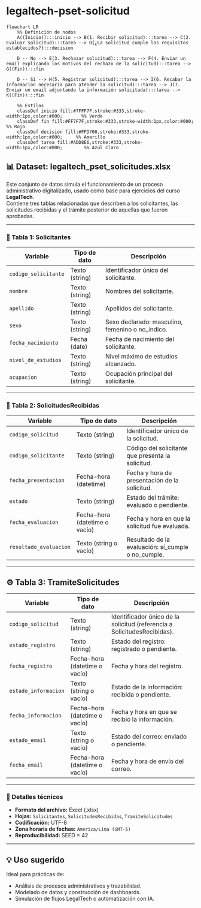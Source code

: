 # legaltech-pset-solicitud

```mermaid
flowchart LR
    %% Definición de nodos
    A((Inicio)):::inicio --> B(1. Recibir solicitud):::tarea --> C(2. Evaluar solicitud):::tarea --> D{¿La solicitud cumple los requisitos establecidos?}:::decision

    D -- No --> E(3. Rechazar solicitud):::tarea --> F(4. Enviar un email explicando los motivos del rechazo de la solicitud):::tarea --> G((Fin)):::fin

    D -- Sí --> H(5. Registrar solicitud):::tarea --> I(6. Recabar la información necesaria para atender la solicitud):::tarea --> J(7. Enviar un email adjuntando la información solicitada):::tarea --> K((Fin)):::fin

    %% Estilos
    classDef inicio fill:#7FFF7F,stroke:#333,stroke-width:1px,color:#000;       %% Verde
    classDef fin fill:#FF7F7F,stroke:#333,stroke-width:1px,color:#000;          %% Rojo
    classDef decision fill:#FFD700,stroke:#333,stroke-width:1px,color:#000;     %% Amarillo
    classDef tarea fill:#ADD8E6,stroke:#333,stroke-width:1px,color:#000;        %% Azul claro
```

## 📊 Dataset: legaltech_pset_solicitudes.xlsx

Este conjunto de datos simula el funcionamiento de un proceso administrativo digitalizado, usado como base para ejercicios del curso **LegalTech**.  
Contiene tres tablas relacionadas que describen a los solicitantes, las solicitudes recibidas y el trámite posterior de aquellas que fueron aprobadas.

---

### 🧍 Tabla 1: Solicitantes

| Variable | Tipo de dato | Descripción |
|-----------|---------------|--------------|
| `codigo_solicitante` | Texto (string) | Identificador único del solicitante. |
| `nombre` | Texto (string) | Nombres del solicitante. |
| `apellido` | Texto (string) | Apellidos del solicitante. |
| `sexo` | Texto (string) | Sexo declarado: masculino, femenino o no_indico. |
| `fecha_nacimiento` | Fecha (date) | Fecha de nacimiento del solicitante. |
| `nivel_de_estudios` | Texto (string) | Nivel máximo de estudios alcanzado. |
| `ocupacion` | Texto (string) | Ocupación principal del solicitante. |

---

### 📄 Tabla 2: SolicitudesRecibidas

| Variable | Tipo de dato | Descripción |
|-----------|---------------|--------------|
| `codigo_solicitud` | Texto (string) | Identificador único de la solicitud. |
| `codigo_solicitante` | Texto (string) | Código del solicitante que presenta la solicitud. |
| `fecha_presentacion` | Fecha-hora (datetime) | Fecha y hora de presentación de la solicitud. |
| `estado` | Texto (string) | Estado del trámite: evaluado o pendiente. |
| `fecha_evaluacion` | Fecha-hora (datetime o vacío) | Fecha y hora en que la solicitud fue evaluada. |
| `resultado_evaluacion` | Texto (string o vacío) | Resultado de la evaluación: sí_cumple o no_cumple. |

---

## ⚙️ Tabla 3: TramiteSolicitudes

| Variable | Tipo de dato | Descripción |
|-----------|---------------|--------------|
| `codigo_solicitud` | Texto (string) | Identificador único de la solicitud (referencia a SolicitudesRecibidas). |
| `estado_registro` | Texto (string) | Estado del registro: registrado o pendiente. |
| `fecha_registro` | Fecha-hora (datetime o vacío) | Fecha y hora del registro. |
| `estado_informacion` | Texto (string o vacío) | Estado de la información: recibida o pendiente. |
| `fecha_informacion` | Fecha-hora (datetime o vacío) | Fecha y hora en que se recibió la información. |
| `estado_email` | Texto (string o vacío) | Estado del correo: enviado o pendiente. |
| `fecha_email` | Fecha-hora (datetime o vacío) | Fecha y hora de envío del correo. |

---

### 📁 Detalles técnicos

- **Formato del archivo:** Excel (.xlsx)  
- **Hojas:** `Solicitantes`, `SolicitudesRecibidas`, `TramiteSolicitudes`  
- **Codificación:** UTF-8  
- **Zona horaria de fechas:** `America/Lima (GMT-5)`  
- **Reproducibilidad:** SEED = 42  

---

## 💡 Uso sugerido

Ideal para prácticas de:
- Análisis de procesos administrativos y trazabilidad.
- Modelado de datos y construcción de dashboards.
- Simulación de flujos LegalTech o automatización con IA.